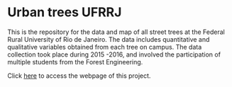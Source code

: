 # Urban trees UFRRJ
This is the repository for the data and map of all street trees at the Federal Rural University of Rio de Janeiro. 
The data includes quantitative and qualitative variables obtained from each tree on campus. 
The data collection took place during 2015 -2016, and involved the participation of multiple students from the Forest Engineering. 

Click [here](https://luizmardeab.github.io/Urban_trees_UFRRJ/) to access the webpage of this project.
